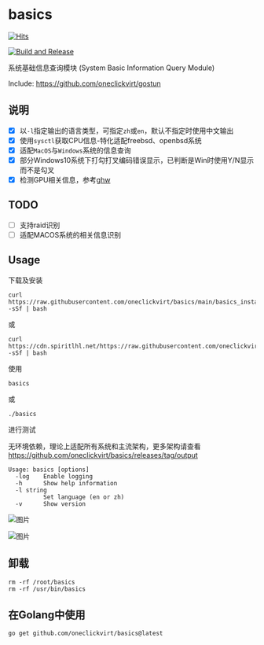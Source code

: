 # basics

[![Hits](https://hits.spiritlhl.net/basics.svg?action=hit&title=Hits&title_bg=%23555555&count_bg=%230eecf8&edge_flat=false)](https://hits.spiritlhl.net)

[![Build and Release](https://github.com/oneclickvirt/basics/actions/workflows/main.yaml/badge.svg)](https://github.com/oneclickvirt/basics/actions/workflows/main.yaml)

系统基础信息查询模块 (System Basic Information Query Module)

Include: https://github.com/oneclickvirt/gostun

## 说明

- [x] 以```-l```指定输出的语言类型，可指定```zh```或```en```，默认不指定时使用中文输出
- [x] 使用```sysctl```获取CPU信息-特化适配freebsd、openbsd系统
- [x] 适配```MacOS```与```Windows```系统的信息查询
- [x] 部分Windows10系统下打勾打叉编码错误显示，已判断是Win时使用Y/N显示而不是勾叉
- [x] 检测GPU相关信息，参考[ghw](https://github.com/jaypipes/ghw)

## TODO

- [ ] 支持raid识别
- [ ] 适配MACOS系统的相关信息识别

## Usage

下载及安装

```
curl https://raw.githubusercontent.com/oneclickvirt/basics/main/basics_install.sh -sSf | bash
```

或

```
curl https://cdn.spiritlhl.net/https://raw.githubusercontent.com/oneclickvirt/basics/main/basics_install.sh -sSf | bash
```

使用

```
basics
```

或

```
./basics
```

进行测试

无环境依赖，理论上适配所有系统和主流架构，更多架构请查看 https://github.com/oneclickvirt/basics/releases/tag/output

```
Usage: basics [options]
  -log    Enable logging
  -h      Show help information
  -l string
          Set language (en or zh)
  -v      Show version
```

![图片](https://github.com/user-attachments/assets/8c241b8a-4403-49a7-a17a-dbddf8783033)

![图片](https://github.com/user-attachments/assets/624d2aaa-ba1c-4bec-a6db-9701c0196c6f)

## 卸载

```
rm -rf /root/basics
rm -rf /usr/bin/basics
```

## 在Golang中使用

```
go get github.com/oneclickvirt/basics@latest
```
